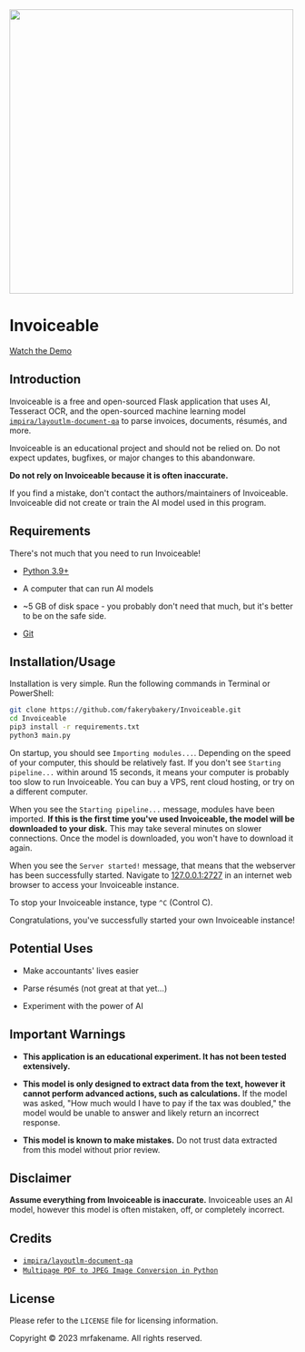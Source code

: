 <img src="https://user-images.githubusercontent.com/76186054/213947731-60a65787-8b56-483d-bbf9-0524aa74b5c0.png" width="500">

# Invoiceable

[Watch the Demo](https://user-images.githubusercontent.com/76186054/213948096-b31d0963-6fd3-4938-a613-afdb1138b5d4.mp4)

## Introduction

Invoiceable is a free and open-sourced Flask application that uses AI, Tesseract OCR, and the open-sourced machine learning model [`impira/layoutlm-document-qa`](https://huggingface.co/impira/layoutlm-document-qa) to parse invoices, documents, résumés, and more.

Invoiceable is an educational project and should not be relied on. Do not expect updates, bugfixes, or major changes to this abandonware.

**Do not rely on Invoiceable because it is often inaccurate.**

If you find a mistake, don't contact the authors/maintainers of Invoiceable. Invoiceable did not create or train the AI model used in this program.

## Requirements

There's not much that you need to run Invoiceable!

* [Python 3.9+](https://www.python.org/)

* A computer that can run AI models

* ~5 GB of disk space - you probably don't need that much, but it's better to be on the safe side.

* [Git](https://git-scm.com/)

## Installation/Usage

Installation is very simple. Run the following commands in Terminal or PowerShell:

```bash
git clone https://github.com/fakerybakery/Invoiceable.git
cd Invoiceable
pip3 install -r requirements.txt
python3 main.py
```

On startup, you should see `Importing modules...`. Depending on the speed of your computer, this should be relatively fast. If you don't see `Starting pipeline...` within around 15 seconds, it means your computer is probably too slow to run Invoiceable. You can buy a VPS, rent cloud hosting, or try on a different computer.

When you see the `Starting pipeline...` message, modules have been imported. **If this is the first time you've used Invoiceable, the model will be downloaded to your disk.** This may take several minutes on slower connections. Once the model is downloaded, you won't have to download it again.

When you see the `Server started!` message, that means that the webserver has been successfully started. Navigate to [127.0.0.1:2727](http://127.0.0.1:2727/) in an internet web browser to access your Invoiceable instance.

To stop your Invoiceable instance, type `^C` (Control C).

Congratulations, you've successfully started your own Invoiceable instance!

## Potential Uses

* Make accountants' lives easier

* Parse résumés (not great at that yet...)

* Experiment with the power of AI

## Important Warnings

* **This application is an educational experiment. It has not been tested extensively.**

* **This model is only designed to extract data from the text, however it cannot perform advanced actions, such as calculations.** If the model was asked, "How much would I have to pay if the tax was doubled," the model would be unable to answer and likely return an incorrect response.

* **This model is known to make mistakes.** Do not trust data extracted from this model without prior review.

## Disclaimer

**Assume everything from Invoiceable is inaccurate.** Invoiceable uses an AI model, however this model is often mistaken, off, or completely incorrect.

## Credits

* [`impira/layoutlm-document-qa`](https://huggingface.co/impira/layoutlm-document-qa)
* [`Multipage PDF to JPEG Image Conversion in Python`](https://mtyurt.net/post/2019/multipage-pdf-to-jpeg-image-in-python.html)

## License

Please refer to the `LICENSE` file for licensing information.

Copyright &copy; 2023 mrfakename. All rights reserved.
